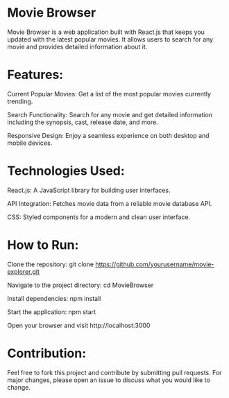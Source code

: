 # Movie Browser

Movie Browser is a web application built with React.js that keeps you updated with the latest popular movies. It allows users to search for any movie and provides detailed information about it.

# Features:

Current Popular Movies: Get a list of the most popular movies currently trending.

Search Functionality: Search for any movie and get detailed information including the synopsis, cast, release date, and more.

Responsive Design: Enjoy a seamless experience on both desktop and mobile devices.

# Technologies Used:

React.js: A JavaScript library for building user interfaces.

API Integration: Fetches movie data from a reliable movie database API.

CSS: Styled components for a modern and clean user interface.

# How to Run:

Clone the repository: git clone https://github.com/yourusername/movie-explorer.git

Navigate to the project directory: cd MovieBrowser

Install dependencies: npm install

Start the application: npm start

Open your browser and visit http://localhost:3000

# Contribution:

Feel free to fork this project and contribute by submitting pull requests. For major changes, please open an issue to discuss what you would like to change.
